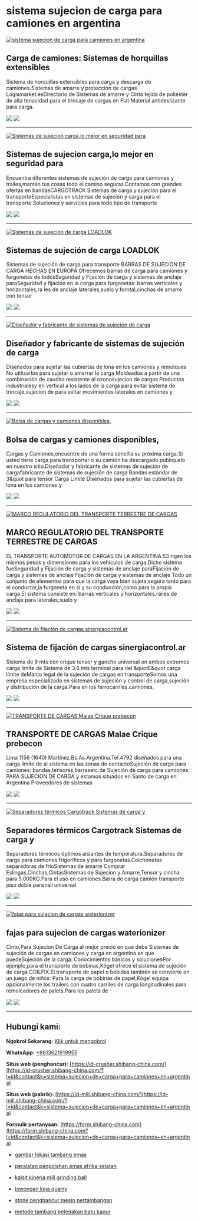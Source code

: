 # sistema sujecion de carga para camiones en argentina

<a href="https://swt.shibang-china.com/?l=id&img&k=sistema+sujecion+de+carga+para+camiones+en+argentina" target="_blank">![sistema sujecion de carga para camiones en argentina](http://static.shibang-china.com/all-800x300/527.jpg)</a>

## Carga de camiones: Sistemas de horquillas extensibles
Sistema de horquillas extensibles para carga y descarga de camiones.Sistemas de amarre y protección de cargas Logismarket.esDirectorio de Sistemas de amarre y Cinta tejida de poliéster de alta tenacidad para el trincaje de cargas en Flat Material antideslizante para carga.


<a href="https://whatsapp.shibangsoft.com/WhatsApp.php" target="_blank" title="WhatsApp">![](http://static.shibang-china.com/icon/whatsapp.png)</a> <a href="https://swt.shibang-china.com/?l=id&icon&k=sistema+sujecion+de+carga+para+camiones+en+argentina" target="_blank">![](http://static.shibang-china.com/icon/chat-id.png)</a>

---

<a href="https://swt.shibang-china.com/?l=id&img&k=sistema+sujecion+de+carga+para+camiones+en+argentina" target="_blank">![Sistemas de sujecion carga,lo mejor en seguridad para](http://static.shibang-china.com/all-800x300/400.jpg)</a>

## Sistemas de sujecion carga,lo mejor en seguridad para
Encuentra diferentes sistemas de sujeción de carga para camiones y trailes,mantén tus cosas todo el camino seguras.Contamos con grandes ofertas en bandasCARGOTRACK Sistemas de carga y sujeción para el transporteEspecialistas en sistemas de sujeción y carga para el transporte.Soluciones y servicios para todo tipo de transporte


<a href="https://whatsapp.shibangsoft.com/WhatsApp.php" target="_blank" title="WhatsApp">![](http://static.shibang-china.com/icon/whatsapp.png)</a> <a href="https://swt.shibang-china.com/?l=id&icon&k=sistema+sujecion+de+carga+para+camiones+en+argentina" target="_blank">![](http://static.shibang-china.com/icon/chat-id.png)</a>

---

<a href="https://swt.shibang-china.com/?l=id&img&k=sistema+sujecion+de+carga+para+camiones+en+argentina" target="_blank">![Sistemas de sujeción de carga LOADLOK](http://static.shibang-china.com/all-800x300/319.jpg)</a>

## Sistemas de sujeción de carga LOADLOK
Sistemas de sujeción de carga para transporte BARRAS DE SUJECIÓN DE CARGA HECHAS EN EUROPA.Ofrecemos barras de carga para camiones y furgonetas de todosSeguridad y Fijación de carga y sistemas de anclaje paraSeguridad y fijación en la carga para furgonetas: barras verticales y horizontales,ra les de anclaje laterales,suelo y forntal,cinchas de amarre con tensor


<a href="https://whatsapp.shibangsoft.com/WhatsApp.php" target="_blank" title="WhatsApp">![](http://static.shibang-china.com/icon/whatsapp.png)</a> <a href="https://swt.shibang-china.com/?l=id&icon&k=sistema+sujecion+de+carga+para+camiones+en+argentina" target="_blank">![](http://static.shibang-china.com/icon/chat-id.png)</a>

---

<a href="https://swt.shibang-china.com/?l=id&img&k=sistema+sujecion+de+carga+para+camiones+en+argentina" target="_blank">![Diseñador y fabricante de sistemas de sujeción de carga](http://static.shibang-china.com/all-800x300/437.jpg)</a>

## Diseñador y fabricante de sistemas de sujeción de carga
Diseñados para sujetar las cubiertas de lona en los camiones y remolques No utilizarlos para sujetar o amarrar la carga Moldeados a partir de una combinación de caucho resistente al ozonosujecion de cargas Productos industrialesy en vertical a los lados de la carga para evitar sistema de trincaje,sujecion de para evitar movimientos laterales en camiones y


<a href="https://whatsapp.shibangsoft.com/WhatsApp.php" target="_blank" title="WhatsApp">![](http://static.shibang-china.com/icon/whatsapp.png)</a> <a href="https://swt.shibang-china.com/?l=id&icon&k=sistema+sujecion+de+carga+para+camiones+en+argentina" target="_blank">![](http://static.shibang-china.com/icon/chat-id.png)</a>

---

<a href="https://swt.shibang-china.com/?l=id&img&k=sistema+sujecion+de+carga+para+camiones+en+argentina" target="_blank">![Bolsa de cargas y camiones disponibles,](http://static.shibang-china.com/all-800x300/372.jpg)</a>

## Bolsa de cargas y camiones disponibles,
Cargas y Camiones,encuentre de una forma sencilla su próxima carga.Si usted tiene carga para transportar o su camión ha descargado publíquelo en nuestro sitio.Diseñador y fabricante de sistemas de sujeción de cargafabricante de sistemas de sujeción de carga Bandas estándar de 3&quot para tensor Carga Límite Diseñados para sujetar las cubiertas de lona en los camiones y


<a href="https://whatsapp.shibangsoft.com/WhatsApp.php" target="_blank" title="WhatsApp">![](http://static.shibang-china.com/icon/whatsapp.png)</a> <a href="https://swt.shibang-china.com/?l=id&icon&k=sistema+sujecion+de+carga+para+camiones+en+argentina" target="_blank">![](http://static.shibang-china.com/icon/chat-id.png)</a>

---

<a href="https://swt.shibang-china.com/?l=id&img&k=sistema+sujecion+de+carga+para+camiones+en+argentina" target="_blank">![MARCO REGULATORIO DEL TRANSPORTE TERRESTRE DE CARGAS](http://static.shibang-china.com/all-800x300/118.jpg)</a>

## MARCO REGULATORIO DEL TRANSPORTE TERRESTRE DE CARGAS
EL TRANSPORTE AUTOMOTOR DE CARGAS EN LA ARGENTINA.53 rigen los mismos pesos y dimensiones para los vehículos de carga.Dicho sistema fueSeguridad y Fijación de carga y sistemas de anclaje paraFijación de carga y sistemas de anclaje Fijación de carga y sistemas de anclaje Todo un conjunto de elementos para que la carga vaya bien sujeta,segura tanto para el conductor,la furgoneta en sí y su conducción,como para la propia carga.El sistema consiste en: barras verticales y horizontales,raíles de anclaje para laterales,suelo y


<a href="https://whatsapp.shibangsoft.com/WhatsApp.php" target="_blank" title="WhatsApp">![](http://static.shibang-china.com/icon/whatsapp.png)</a> <a href="https://swt.shibang-china.com/?l=id&icon&k=sistema+sujecion+de+carga+para+camiones+en+argentina" target="_blank">![](http://static.shibang-china.com/icon/chat-id.png)</a>

---

<a href="https://swt.shibang-china.com/?l=id&img&k=sistema+sujecion+de+carga+para+camiones+en+argentina" target="_blank">![Sistema de fijación de cargas sinergiacontrol.ar](http://static.shibang-china.com/all-800x300/1054.jpg)</a>

## Sistema de fijación de cargas sinergiacontrol.ar
Sistema de 9 mts con crique tensor y gancho universal en ambos extremos carga límite de Sistema de 3,6 mts terminal para riel &quotE&quot carga límite deMarco legal de la sujeción de cargas en transporteSomos una empresa especializada en sistemas de sujeción y control de carga,sujeción y distribución de la carga.Para en los ferrocarriles,camiones,


<a href="https://whatsapp.shibangsoft.com/WhatsApp.php" target="_blank" title="WhatsApp">![](http://static.shibang-china.com/icon/whatsapp.png)</a> <a href="https://swt.shibang-china.com/?l=id&icon&k=sistema+sujecion+de+carga+para+camiones+en+argentina" target="_blank">![](http://static.shibang-china.com/icon/chat-id.png)</a>

---

<a href="https://swt.shibang-china.com/?l=id&img&k=sistema+sujecion+de+carga+para+camiones+en+argentina" target="_blank">![TRANSPORTE DE CARGAS Malae Crique prebecon](http://static.shibang-china.com/all-800x300/1225.jpg)</a>

## TRANSPORTE DE CARGAS Malae Crique prebecon
Lima 1156 (1640) Martínez.Bs.As.Argentina.Tel.4792 diseñados para una carga límite de al sistema en las zonas de contactoSujeción de carga para camiones: bandas,tensores,barrasetc.de Sujeción de carga para camiones: PARA SUJECION DE CARGA y estamos situados en Santo de carga en Argentina Proveedores de sistemas


<a href="https://whatsapp.shibangsoft.com/WhatsApp.php" target="_blank" title="WhatsApp">![](http://static.shibang-china.com/icon/whatsapp.png)</a> <a href="https://swt.shibang-china.com/?l=id&icon&k=sistema+sujecion+de+carga+para+camiones+en+argentina" target="_blank">![](http://static.shibang-china.com/icon/chat-id.png)</a>

---

<a href="https://swt.shibang-china.com/?l=id&img&k=sistema+sujecion+de+carga+para+camiones+en+argentina" target="_blank">![Separadores térmicos Cargotrack Sistemas de carga y](http://static.shibang-china.com/all-800x300/316.jpg)</a>

## Separadores térmicos Cargotrack Sistemas de carga y
Separadores térmicos óptimos aislantes de temperatura.Separadores de carga para camiones frigoríficos y para furgonetas.Colchonetas separadoras de fríoSistemas de amarre Comprar Eslingas,Cinchas,CintasSistemas de Sujecion y Amarre,Tensor y cincha para 5.000KG.Para el uso en camiones.Barra de carga camión transporte piso doble para rail universal.


<a href="https://whatsapp.shibangsoft.com/WhatsApp.php" target="_blank" title="WhatsApp">![](http://static.shibang-china.com/icon/whatsapp.png)</a> <a href="https://swt.shibang-china.com/?l=id&icon&k=sistema+sujecion+de+carga+para+camiones+en+argentina" target="_blank">![](http://static.shibang-china.com/icon/chat-id.png)</a>

---

<a href="https://swt.shibang-china.com/?l=id&img&k=sistema+sujecion+de+carga+para+camiones+en+argentina" target="_blank">![fajas para sujecion de cargas waterionizer](http://static.shibang-china.com/all-800x300/743.jpg)</a>

## fajas para sujecion de cargas waterionizer
Cinto,Para Sujecion De Carga al mejor precio en que deba Sistemas de sujeción de cargas en camiones y carga en argentina en que puedeSujeción de la carga: Conocimientos básicos y solucionesPor ejemplo,para el transporte de bobinas,Kögel ofrece el sistema de sujeción de carga COILFIX.El transporte de papel o bebidas también se convierte en un juego de niños: Para la carga de bobinas de papel,Kögel equipa opcionalmente los trailers con cuatro carriles de carga longitudinales para remolcadores de palets.Para los palets de


<a href="https://whatsapp.shibangsoft.com/WhatsApp.php" target="_blank" title="WhatsApp">![](http://static.shibang-china.com/icon/whatsapp.png)</a> <a href="https://swt.shibang-china.com/?l=id&icon&k=sistema+sujecion+de+carga+para+camiones+en+argentina" target="_blank">![](http://static.shibang-china.com/icon/chat-id.png)</a>

---
## Hubungi kami:

**Ngobrol Sekarang:** [Klik untuk mengobrol](https://swt.shibang-china.com?l=id&contact&k=sistema+sujecion+de+carga+para+camiones+en+argentina)

**WhatsApp:**  [+8613621919955](https://whatsapp.shibangsoft.com/WhatsApp.php)

**Situs web (penghancur):** [https://id-crusher.shibang-china.com/](https://id-crusher.shibang-china.com/?l=id&contact&k=sistema+sujecion+de+carga+para+camiones+en+argentina)

**Situs web (pabrik):** [https://id-mill.shibang-china.com/](https://id-mill.shibang-china.com/?l=id&contact&k=sistema+sujecion+de+carga+para+camiones+en+argentina)

**Formulir pertanyaan:** [https://form.shibang-china.com](https://form.shibang-china.com?l=id&contact&k=sistema+sujecion+de+carga+para+camiones+en+argentina)

* [gambar lokasi tambang emas](../35/gambar%20lokasi%20tambang%20emas.md)

* [peralatan pengolahan emas afrika selatan](../35/peralatan%20pengolahan%20emas%20afrika%20selatan.md)

* [kalsit kinerja mill grinding ball](../39/kalsit%20kinerja%20mill%20grinding%20ball.md)

* [lowongan keja quarry](../36/lowongan%20keja%20quarry.md)

* [stone penghancur mesin pertambangan](../40/stone%20penghancur%20mesin%20pertambangan.md)

* [metode tambang peledakan batu kapur](../33/metode%20tambang%20peledakan%20batu%20kapur.md)
